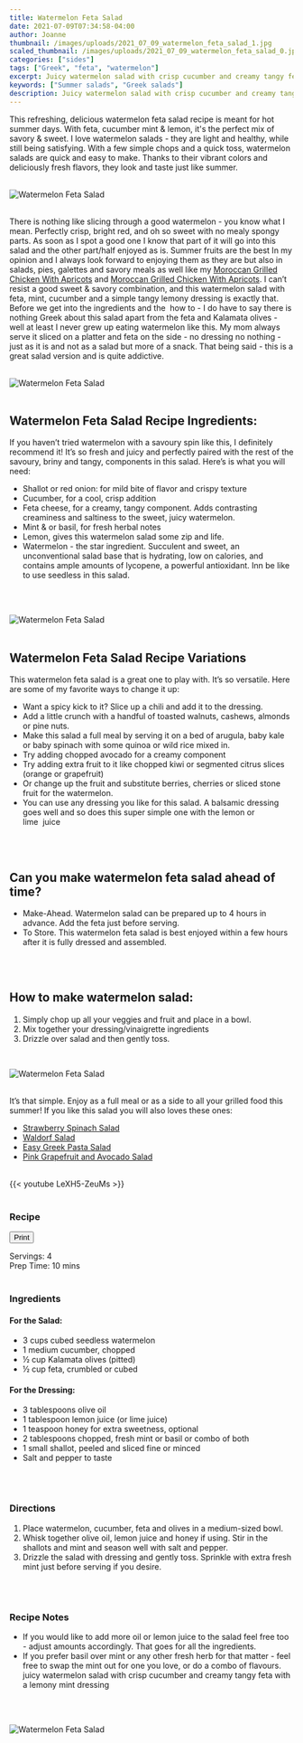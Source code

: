 ```yaml
---
title: Watermelon Feta Salad
date: 2021-07-09T07:34:58-04:00
author: Joanne
thumbnail: /images/uploads/2021_07_09_watermelon_feta_salad_1.jpg
scaled_thumbnail: /images/uploads/2021_07_09_watermelon_feta_salad_0.jpg
categories: ["sides"]
tags: ["Greek", "feta", "watermelon"]
excerpt: Juicy watermelon salad with crisp cucumber and creamy tangy feta with a lemony mint dressing 
keywords: ["Summer salads", "Greek salads"]
description: Juicy watermelon salad with crisp cucumber and creamy tangy feta with a lemony mint dressing 
---
```

<span class="blog-text">

This refreshing, delicious watermelon feta salad recipe is meant for hot summer days. With feta, cucumber mint & lemon, it's the perfect mix of savory & sweet. I love watermelon salads - they are light and healthy, while still being satisfying. With a few simple chops and a quick toss, watermelon salads are quick and easy to make. Thanks to their vibrant colors and deliciously fresh flavors, they look and taste just like summer.
</br>
</br>

![Watermelon Feta Salad](/images/uploads/2021_07_09_watermelon_feta_salad_2.jpg)
</br>
</br>

There is nothing like slicing through a good watermelon - you know what I mean. Perfectly crisp, bright red, and oh so sweet with no mealy spongy parts. As soon as I spot a good one I know that part of it will go into this salad and the other part/half enjoyed as is. Summer fruits are the best In my opinion and I always look forward to enjoying them as they are but also in salads, pies, galettes and savory meals as well like my [Moroccan Grilled Chicken With Apricots](https://www.oliveandmango.com/moroccan-grilled-chicken-with-apricots) and [Moroccan Grilled Chicken With Apricots](https://www.oliveandmango.com/moroccan-grilled-chicken-with-apricots). I can’t resist a good sweet & savory combination, and this watermelon salad with feta, mint, cucumber and a simple tangy lemony dressing is exactly that. Before we get into the ingredients and the  how to - I do have to say there is nothing Greek about this salad apart from the feta and Kalamata olives - well at least I never grew up eating watermelon like this. My mom always serve it sliced on a platter and feta on the side - no dressing no nothing - just as it is and not as a salad but more of a snack. That being said - this is a great salad version and is quite addictive.
</br>
</br>

![Watermelon Feta Salad](/images/uploads/2021_07_09_watermelon_feta_salad_3.jpg)
</br>
</br>

## Watermelon Feta Salad Recipe Ingredients: 
If you haven’t tried watermelon with a savoury spin like this, I definitely recommend it! It’s so fresh and juicy and perfectly paired with the rest of the savoury, briny and tangy, components in this salad. Here’s is what you will need: 
* Shallot or red onion: for mild bite of flavor and crispy texture
* Cucumber, for a cool, crisp addition
* Feta cheese, for a creamy, tangy component. Adds contrasting creaminess and saltiness to the sweet, juicy watermelon.
* Mint & or basil, for fresh herbal notes 
* Lemon, gives this watermelon salad some zip and life.
* Watermelon - the star ingredient. Succulent and sweet, an unconventional salad base that is hydrating, low on calories, and contains ample amounts of lycopene, a powerful antioxidant. Inn be like to use seedless in this salad. 
</br>
</br>

![Watermelon Feta Salad](/images/uploads/2021_07_09_watermelon_feta_salad_4.jpg)
</br>
</br>

## Watermelon Feta Salad Recipe Variations
This watermelon feta salad is a great one to play with. It’s so versatile. Here are some of my favorite ways to change it up:
* Want a spicy kick to it? Slice up a chili and add it to the dressing.
* Add a little crunch with a handful of toasted walnuts, cashews, almonds or pine nuts. 
* Make this salad a full meal by serving it on a bed of arugula, baby kale or baby spinach with some quinoa or wild rice mixed in.
* Try adding chopped avocado for a creamy component 
* Try adding extra fruit to it like chopped kiwi or segmented citrus slices (orange or grapefruit) 
* Or change up the fruit and substitute berries, cherries or sliced stone fruit for the watermelon.
* You can use any dressing you like for this salad. A balsamic dressing goes well and so does this super simple one with the lemon or lime  juice 
</br>
</br>

## Can you make watermelon feta salad ahead of time? 
* Make-Ahead. Watermelon salad can be prepared up to 4 hours in advance. Add the feta just before serving.
* To Store. This watermelon feta salad is best enjoyed within a few hours after it is fully dressed and assembled.
</br>
</br>

## How to make watermelon salad:
1. Simply chop up all your veggies and fruit and place in a bowl. 
1. Mix together your dressing/vinaigrette ingredients 
1. Drizzle over salad and then gently toss.

</br>

![Watermelon Feta Salad](/images/uploads/2021_07_09_watermelon_feta_salad_5.jpg)
</br>
</br>

It’s that simple. Enjoy as a full meal or as a side to all your grilled food this summer! 
If you like this salad you will also loves these ones: 
* <span class="highlight"><a href="https://www.oliveandmango.com/strawberry-spinach-salad">Strawberry Spinach Salad</a></span> 
* <span class="highlight"><a href="https://www.oliveandmango.com/waldorf-salad">Waldorf Salad</a></span> 
* <span class="highlight"><a href="https://www.oliveandmango.com/easy-greek-pasta-salad">Easy Greek Pasta Salad</a></span> 
* <span class="highlight"><a href="https://www.oliveandmango.com/pink-grapefruit-and-avocado-salad">Pink Grapefruit and Avocado Salad</a></span> 

</br>
{{< youtube LeXH5-ZeuMs >}}
</br>
</br>
</span>

### Recipe
<div print_button><form>
<input type="button" value="Print" class="btn__print" onClick="window.print()">
</form></div>

<div>Servings: <span itemprop="recipeYield">4</div>
<div>Prep Time: <meta itemprop="prepTime" content="PT10M">10 mins</div>
</br>

### Ingredients

#### For the Salad:
* <span itemprop="recipeIngredient">3 cups cubed seedless watermelon </span>
* <span itemprop="recipeIngredient">1 medium cucumber, chopped</span>
* <span itemprop="recipeIngredient">&frac12; cup Kalamata olives (pitted)</span>
* <span itemprop="recipeIngredient">&frac12; cup feta, crumbled or cubed </span>

#### For the Dressing: 
* <span itemprop="recipeIngredient">3 tablespoons olive oil </span>
* <span itemprop="recipeIngredient">1 tablespoon lemon juice (or lime juice) </span>
* <span itemprop="recipeIngredient">1 teaspoon honey for extra sweetness, optional</span>
* <span itemprop="recipeIngredient">2 tablespoons chopped, fresh mint or basil or combo of both</span>
* <span itemprop="recipeIngredient">1 small shallot, peeled and sliced fine or minced</span>
* <span itemprop="recipeIngredient">Salt and pepper to taste </span>
</br>
</br>

### Directions
1. Place watermelon, cucumber, feta and olives in a medium-sized bowl.
1. Whisk together olive oil, lemon juice and honey if using. Stir in the shallots and mint and season well with salt and pepper. 
1. Drizzle the salad with dressing and gently toss. Sprinkle with extra fresh mint just before serving if you desire. 
</br>
</br>

### Recipe Notes
* If you would like to add more oil or lemon juice to the salad feel free too - adjust amounts accordingly. That goes for all the ingredients. 
* If you prefer basil over mint or any other fresh herb for that matter - feel free to swap the mint out for one you love, or do a combo of flavours.  
juicy watermelon salad with crisp cucumber and creamy tangy feta with a lemony mint dressing 
</br>
</br>

![Watermelon Feta Salad](/images/uploads/2021_07_09_watermelon_feta_salad_6.jpg)